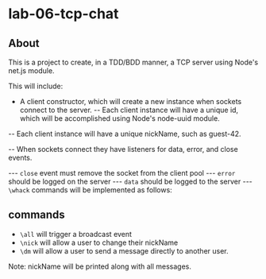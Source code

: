 # lab-06-tcp-chat

## About
This is a project to create, in a TDD/BDD manner, a TCP server using Node's net.js module.  

This will include:
- A client constructor, which will create a new instance when sockets connect to the server.
-- Each client instance will have a unique id, which will be accomplished using Node's node-uuid module.

-- Each client instance will have a unique nickName, such as guest-42.

-- When sockets connect they have listeners for data, error, and close events.

--- ```close``` event must remove the socket from the client pool
--- ```error``` should be logged on the server
--- ```data``` should be logged to the server
--- ```\whack``` commands will be implemented as follows:

## commands
- ```\all``` will trigger a broadcast event
- ```\nick``` will allow a user to change their nickName
- ```\dm``` will allow a user to send a message directly to another user.

Note: nickName will be printed along with all messages.
